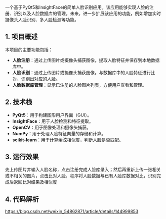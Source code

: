 一个基于PyQt5和InsightFace的简单人脸识别应用。该应用能够实现人脸的注册、识别以及人脸数据库的管理。未来，进一步扩展该应用的功能，例如增加实时摄像头人脸识别、多人脸检测等功能。
## 1. 项目概述

本项目的主要功能包括：
- **人脸注册**：通过上传图片或摄像头捕获图像，提取人脸特征并保存到本地数据库中。
- **人脸识别**：通过上传图片或摄像头捕获图像，与数据库中的人脸特征进行比对，识别出对应的人脸。
- **人脸数据库管理**：显示已注册的人脸图片列表，方便用户查看和管理。

## 2. 技术栈

- **PyQt5**：用于构建图形用户界面（GUI）。
- **InsightFace**：用于人脸检测和特征提取。
- **OpenCV**：用于图像处理和摄像头捕获。
- **NumPy**：用于处理人脸特征向量的存储和计算。
- **scikit-learn**：用于计算余弦相似度，判断人脸是否匹配。

## 3. 运行效果
先上传图片并输入人脸名称，点击注册完成人脸库录入；然后再重新上传一张相关或不相关的图片，点击比对人脸，程序将人脸数据与已有人脸库数据对比，识别完成后返回比对结果及相似度

## 4. 代码解析
https://blog.csdn.net/weixin_54862871/article/details/144999853

